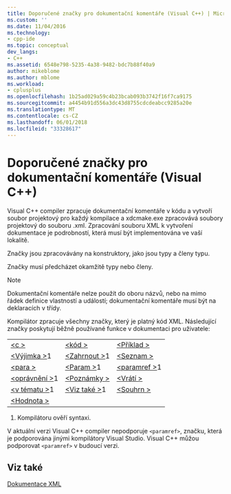 ```yaml
---
title: Doporučené značky pro dokumentační komentáře (Visual C++) | Microsoft Docs
ms.custom: ''
ms.date: 11/04/2016
ms.technology:
- cpp-ide
ms.topic: conceptual
dev_langs:
- C++
ms.assetid: 6548e798-5235-4a38-9482-bdc7b88f40a9
author: mikeblome
ms.author: mblome
ms.workload:
- cplusplus
ms.openlocfilehash: 1b25ad029a59c4b23bcab093b3742f16f7ca9175
ms.sourcegitcommit: a4454b91d556a3dc43d8755cdcdeabcc9285a20e
ms.translationtype: MT
ms.contentlocale: cs-CZ
ms.lasthandoff: 06/01/2018
ms.locfileid: "33328617"
---
```

# <a name="recommended-tags-for-documentation-comments-visual-c"></a>Doporučené značky pro dokumentační komentáře (Visual C++)
Visual C++ compiler zpracuje dokumentační komentáře v kódu a vytvoří soubor projektový pro každý kompilace a xdcmake.exe zpracovává soubory projektový do souboru .xml. Zpracování souboru XML k vytvoření dokumentace je podrobností, která musí být implementována ve vaší lokalitě.  
  
 Značky jsou zpracovávány na konstruktory, jako jsou typy a členy typu.  
  
 Značky musí předcházet okamžitě typy nebo členy.  
  
> [!NOTE]
>  Dokumentační komentáře nelze použít do oboru názvů, nebo na mimo řádek definice vlastností a událostí; dokumentační komentáře musí být na deklaracích v třídy.  
  
 Kompilátor zpracuje všechny značky, který je platný kód XML. Následující značky poskytují běžně používané funkce v dokumentaci pro uživatele:  
  
||||  
|-|-|-|  
|[\<c >](../ide/c-visual-cpp.md)|[\<kód >](../ide/code-visual-cpp.md)|[\<Příklad >](../ide/example-visual-cpp.md)|  
|[\<Výjimka >](../ide/exception-visual-cpp.md)1|[\<Zahrnout >](../ide/include-visual-cpp.md)1|[\<Seznam >](../ide/list-visual-cpp.md)|  
|[\<para >](../ide/para-visual-cpp.md)|[\<Param >](../ide/param-visual-cpp.md)1|[\<paramref >](../ide/paramref-visual-cpp.md)1|  
|[\<oprávnění >](../ide/permission-visual-cpp.md)1|[\<Poznámky >](../ide/remarks-visual-cpp.md)|[\<Vrátí >](../ide/returns-visual-cpp.md)|  
|[\<v tématu >](../ide/see-visual-cpp.md)1|[\<Viz také >](../ide/seealso-visual-cpp.md)1|[\<Souhrn >](../ide/summary-visual-cpp.md)|  
|[\<Hodnota >](../ide/value-visual-cpp.md)|||  
  
 1. Kompilátoru ověří syntaxi.  
  
 V aktuální verzi Visual C++ compiler nepodporuje `<paramref>`, značku, která je podporována jinými kompilátory Visual Studio. Visual C++ můžou podporovat `<paramref>` v budoucí verzi.  
  
## <a name="see-also"></a>Viz také  
 [Dokumentace XML](../ide/xml-documentation-visual-cpp.md)